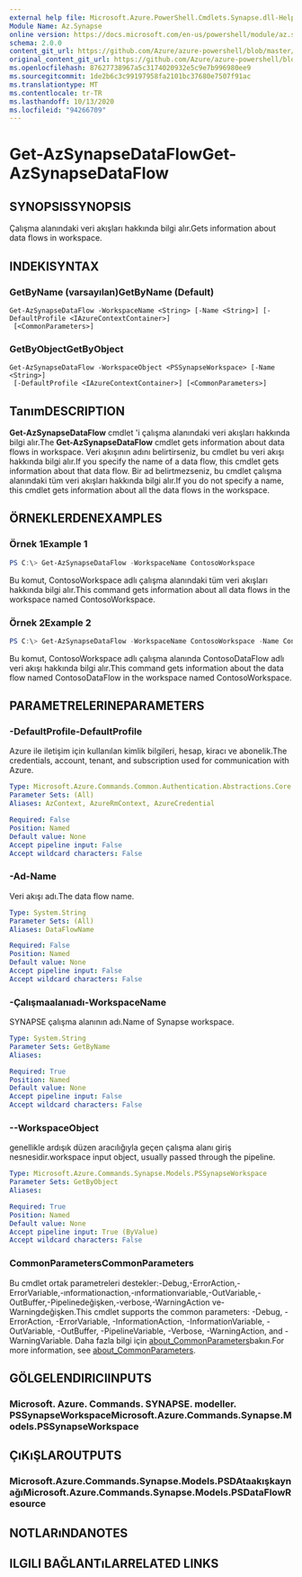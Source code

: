 ```yaml
---
external help file: Microsoft.Azure.PowerShell.Cmdlets.Synapse.dll-Help.xml
Module Name: Az.Synapse
online version: https://docs.microsoft.com/en-us/powershell/module/az.synapse/get-azsynapsedataflow
schema: 2.0.0
content_git_url: https://github.com/Azure/azure-powershell/blob/master/src/Synapse/Synapse/help/Get-AzSynapseDataFlow.md
original_content_git_url: https://github.com/Azure/azure-powershell/blob/master/src/Synapse/Synapse/help/Get-AzSynapseDataFlow.md
ms.openlocfilehash: 87627738967a5c3174020932e5c9e7b996980ee9
ms.sourcegitcommit: 1de2b6c3c99197958fa2101bc37680e7507f91ac
ms.translationtype: MT
ms.contentlocale: tr-TR
ms.lasthandoff: 10/13/2020
ms.locfileid: "94266709"
---
```

# <span data-ttu-id="58c94-101">Get-AzSynapseDataFlow</span><span class="sxs-lookup"><span data-stu-id="58c94-101">Get-AzSynapseDataFlow</span></span>

## <span data-ttu-id="58c94-102">SYNOPSIS</span><span class="sxs-lookup"><span data-stu-id="58c94-102">SYNOPSIS</span></span>
<span data-ttu-id="58c94-103">Çalışma alanındaki veri akışları hakkında bilgi alır.</span><span class="sxs-lookup"><span data-stu-id="58c94-103">Gets information about data flows in workspace.</span></span>

## <span data-ttu-id="58c94-104">INDEKI</span><span class="sxs-lookup"><span data-stu-id="58c94-104">SYNTAX</span></span>

### <span data-ttu-id="58c94-105">GetByName (varsayılan)</span><span class="sxs-lookup"><span data-stu-id="58c94-105">GetByName (Default)</span></span>
```
Get-AzSynapseDataFlow -WorkspaceName <String> [-Name <String>] [-DefaultProfile <IAzureContextContainer>]
 [<CommonParameters>]
```

### <span data-ttu-id="58c94-106">GetByObject</span><span class="sxs-lookup"><span data-stu-id="58c94-106">GetByObject</span></span>
```
Get-AzSynapseDataFlow -WorkspaceObject <PSSynapseWorkspace> [-Name <String>]
 [-DefaultProfile <IAzureContextContainer>] [<CommonParameters>]
```

## <span data-ttu-id="58c94-107">Tanım</span><span class="sxs-lookup"><span data-stu-id="58c94-107">DESCRIPTION</span></span>
<span data-ttu-id="58c94-108">**Get-AzSynapseDataFlow** cmdlet 'i çalışma alanındaki veri akışları hakkında bilgi alır.</span><span class="sxs-lookup"><span data-stu-id="58c94-108">The **Get-AzSynapseDataFlow** cmdlet gets information about data flows in workspace.</span></span>
<span data-ttu-id="58c94-109">Veri akışının adını belirtirseniz, bu cmdlet bu veri akışı hakkında bilgi alır.</span><span class="sxs-lookup"><span data-stu-id="58c94-109">If you specify the name of a data flow, this cmdlet gets information about that data flow.</span></span>
<span data-ttu-id="58c94-110">Bir ad belirtmezseniz, bu cmdlet çalışma alanındaki tüm veri akışları hakkında bilgi alır.</span><span class="sxs-lookup"><span data-stu-id="58c94-110">If you do not specify a name, this cmdlet gets information about all the data flows in the workspace.</span></span>

## <span data-ttu-id="58c94-111">ÖRNEKLERDEN</span><span class="sxs-lookup"><span data-stu-id="58c94-111">EXAMPLES</span></span>

### <span data-ttu-id="58c94-112">Örnek 1</span><span class="sxs-lookup"><span data-stu-id="58c94-112">Example 1</span></span>
```powershell
PS C:\> Get-AzSynapseDataFlow -WorkspaceName ContosoWorkspace
```

<span data-ttu-id="58c94-113">Bu komut, ContosoWorkspace adlı çalışma alanındaki tüm veri akışları hakkında bilgi alır.</span><span class="sxs-lookup"><span data-stu-id="58c94-113">This command gets information about all data flows in the workspace named ContosoWorkspace.</span></span>

### <span data-ttu-id="58c94-114">Örnek 2</span><span class="sxs-lookup"><span data-stu-id="58c94-114">Example 2</span></span>
```powershell
PS C:\> Get-AzSynapseDataFlow -WorkspaceName ContosoWorkspace -Name ContosoDataFlow
```

<span data-ttu-id="58c94-115">Bu komut, ContosoWorkspace adlı çalışma alanında ContosoDataFlow adlı veri akışı hakkında bilgi alır.</span><span class="sxs-lookup"><span data-stu-id="58c94-115">This command gets information about the data flow named ContosoDataFlow in the workspace named ContosoWorkspace.</span></span>

## <span data-ttu-id="58c94-116">PARAMETRELERINE</span><span class="sxs-lookup"><span data-stu-id="58c94-116">PARAMETERS</span></span>

### <span data-ttu-id="58c94-117">-DefaultProfile</span><span class="sxs-lookup"><span data-stu-id="58c94-117">-DefaultProfile</span></span>
<span data-ttu-id="58c94-118">Azure ile iletişim için kullanılan kimlik bilgileri, hesap, kiracı ve abonelik.</span><span class="sxs-lookup"><span data-stu-id="58c94-118">The credentials, account, tenant, and subscription used for communication with Azure.</span></span>

```yaml
Type: Microsoft.Azure.Commands.Common.Authentication.Abstractions.Core.IAzureContextContainer
Parameter Sets: (All)
Aliases: AzContext, AzureRmContext, AzureCredential

Required: False
Position: Named
Default value: None
Accept pipeline input: False
Accept wildcard characters: False
```

### <span data-ttu-id="58c94-119">-Ad</span><span class="sxs-lookup"><span data-stu-id="58c94-119">-Name</span></span>
<span data-ttu-id="58c94-120">Veri akışı adı.</span><span class="sxs-lookup"><span data-stu-id="58c94-120">The data flow name.</span></span>

```yaml
Type: System.String
Parameter Sets: (All)
Aliases: DataFlowName

Required: False
Position: Named
Default value: None
Accept pipeline input: False
Accept wildcard characters: False
```

### <span data-ttu-id="58c94-121">-Çalışmaalanıadı</span><span class="sxs-lookup"><span data-stu-id="58c94-121">-WorkspaceName</span></span>
<span data-ttu-id="58c94-122">SYNAPSE çalışma alanının adı.</span><span class="sxs-lookup"><span data-stu-id="58c94-122">Name of Synapse workspace.</span></span>

```yaml
Type: System.String
Parameter Sets: GetByName
Aliases:

Required: True
Position: Named
Default value: None
Accept pipeline input: False
Accept wildcard characters: False
```

### <span data-ttu-id="58c94-123">-</span><span class="sxs-lookup"><span data-stu-id="58c94-123">-WorkspaceObject</span></span>
<span data-ttu-id="58c94-124">genellikle ardışık düzen aracılığıyla geçen çalışma alanı giriş nesnesidir.</span><span class="sxs-lookup"><span data-stu-id="58c94-124">workspace input object, usually passed through the pipeline.</span></span>

```yaml
Type: Microsoft.Azure.Commands.Synapse.Models.PSSynapseWorkspace
Parameter Sets: GetByObject
Aliases:

Required: True
Position: Named
Default value: None
Accept pipeline input: True (ByValue)
Accept wildcard characters: False
```

### <span data-ttu-id="58c94-125">CommonParameters</span><span class="sxs-lookup"><span data-stu-id="58c94-125">CommonParameters</span></span>
<span data-ttu-id="58c94-126">Bu cmdlet ortak parametreleri destekler:-Debug,-ErrorAction,-ErrorVariable,-ınformationaction,-ınformationvariable,-OutVariable,-OutBuffer,-Pipelinedeğişken,-verbose,-WarningAction ve-Warningdeğişken.</span><span class="sxs-lookup"><span data-stu-id="58c94-126">This cmdlet supports the common parameters: -Debug, -ErrorAction, -ErrorVariable, -InformationAction, -InformationVariable, -OutVariable, -OutBuffer, -PipelineVariable, -Verbose, -WarningAction, and -WarningVariable.</span></span> <span data-ttu-id="58c94-127">Daha fazla bilgi için [about_CommonParameters](http://go.microsoft.com/fwlink/?LinkID=113216)bakın.</span><span class="sxs-lookup"><span data-stu-id="58c94-127">For more information, see [about_CommonParameters](http://go.microsoft.com/fwlink/?LinkID=113216).</span></span>

## <span data-ttu-id="58c94-128">GÖLGELENDIRICI</span><span class="sxs-lookup"><span data-stu-id="58c94-128">INPUTS</span></span>

### <span data-ttu-id="58c94-129">Microsoft. Azure. Commands. SYNAPSE. modeller. PSSynapseWorkspace</span><span class="sxs-lookup"><span data-stu-id="58c94-129">Microsoft.Azure.Commands.Synapse.Models.PSSynapseWorkspace</span></span>

## <span data-ttu-id="58c94-130">ÇıKıŞLAR</span><span class="sxs-lookup"><span data-stu-id="58c94-130">OUTPUTS</span></span>

### <span data-ttu-id="58c94-131">Microsoft.Azure.Commands.Synapse.Models.PSDAtaakışkaynağı</span><span class="sxs-lookup"><span data-stu-id="58c94-131">Microsoft.Azure.Commands.Synapse.Models.PSDataFlowResource</span></span>

## <span data-ttu-id="58c94-132">NOTLARıNDA</span><span class="sxs-lookup"><span data-stu-id="58c94-132">NOTES</span></span>

## <span data-ttu-id="58c94-133">ILGILI BAĞLANTıLAR</span><span class="sxs-lookup"><span data-stu-id="58c94-133">RELATED LINKS</span></span>

